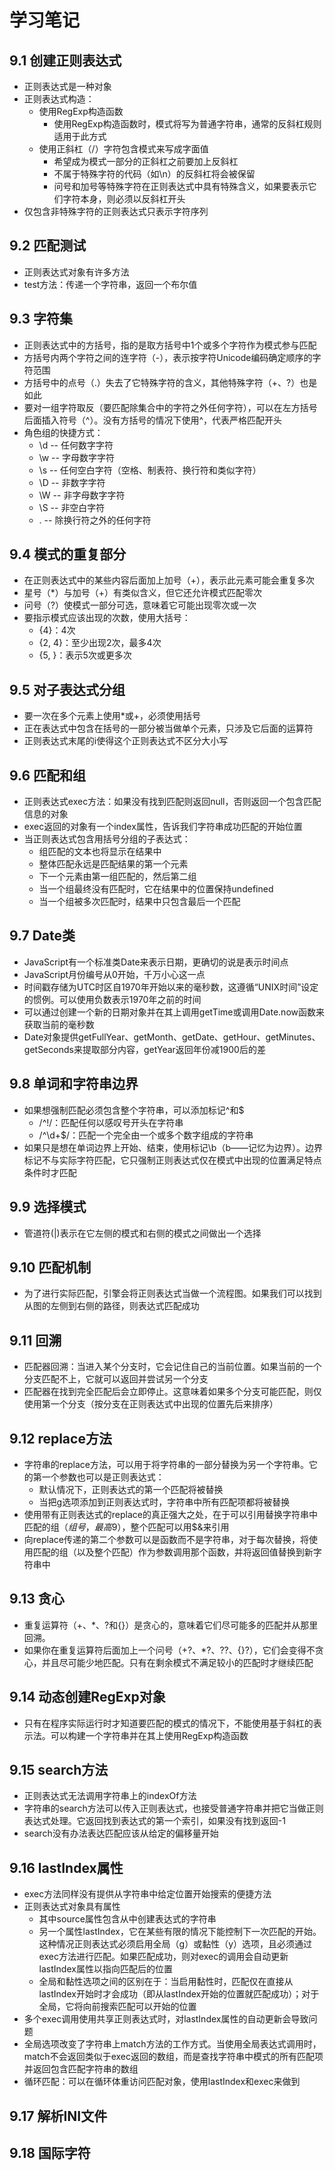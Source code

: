 # 学习笔记

## 9.1 创建正则表达式

* 正则表达式是一种对象
* 正则表达式构造：
  * 使用RegExp构造函数
    * 使用RegExp构造函数时，模式将写为普通字符串，通常的反斜杠规则适用于此方式
  * 使用正斜杠（/）字符包含模式来写成字面值
    * 希望成为模式一部分的正斜杠之前要加上反斜杠
    * 不属于特殊字符的代码（如\n）的反斜杠将会被保留
    * 问号和加号等特殊字符在正则表达式中具有特殊含义，如果要表示它们字符本身，则必须以反斜杠开头
* 仅包含非特殊字符的正则表达式只表示字符序列

## 9.2 匹配测试

* 正则表达式对象有许多方法
* test方法：传递一个字符串，返回一个布尔值

## 9.3 字符集

* 正则表达式中的方括号，指的是取方括号中1个或多个字符作为模式参与匹配
* 方括号内两个字符之间的连字符（-），表示按字符Unicode编码确定顺序的字符范围
* 方括号中的点号（.）失去了它特殊字符的含义，其他特殊字符（+、?）也是如此
* 要对一组字符取反（要匹配除集合中的字符之外任何字符），可以在左方括号后面插入符号（^）。没有方括号的情况下使用^，代表严格匹配开头
* 角色组的快捷方式：
  * \d -- 任何数字字符
  * \w -- 字母数字字符
  * \s -- 任何空白字符（空格、制表符、换行符和类似字符）
  * \D -- 非数字字符
  * \W -- 非字母数字字符
  * \S -- 非空白字符
  * .  -- 除换行符之外的任何字符

## 9.4 模式的重复部分

* 在正则表达式中的某些内容后面加上加号（+），表示此元素可能会重复多次
* 星号（*）与加号（+）有类似含义，但它还允许模式匹配零次
* 问号（?）使模式一部分可选，意味着它可能出现零次或一次
* 要指示模式应该出现的次数，使用大括号：
  * {4}：4次
  * {2, 4}：至少出现2次，最多4次
  * {5, }：表示5次或更多次

## 9.5 对子表达式分组

* 要一次在多个元素上使用*或+，必须使用括号
* 正在表达式中包含在括号的一部分被当做单个元素，只涉及它后面的运算符
* 正则表达式末尾的i使得这个正则表达式不区分大小写

## 9.6 匹配和组

* 正则表达式exec方法：如果没有找到匹配则返回null，否则返回一个包含匹配信息的对象
* exec返回的对象有一个index属性，告诉我们字符串成功匹配的开始位置
* 当正则表达式包含用括号分组的子表达式：
  * 组匹配的文本也将显示在结果中
  * 整体匹配永远是匹配结果的第一个元素
  * 下一个元素由第一组匹配的，然后第二组
  * 当一个组最终没有匹配时，它在结果中的位置保持undefined
  * 当一个组被多次匹配时，结果中只包含最后一个匹配

## 9.7 Date类

* JavaScript有一个标准类Date来表示日期，更确切的说是表示时间点
* JavaScript月份编号从0开始，千万小心这一点
* 时间戳存储为UTC时区自1970年开始以来的毫秒数，这遵循“UNIX时间”设定的惯例。可以使用负数表示1970年之前的时间
* 可以通过创建一个新的日期对象并在其上调用getTime或调用Date.now函数来获取当前的毫秒数
* Date对象提供getFullYear、getMonth、getDate、getHour、getMinutes、getSeconds来提取部分内容，getYear返回年份减1900后的差

## 9.8 单词和字符串边界

* 如果想强制匹配必须包含整个字符串，可以添加标记^和$
  * /^!/：匹配任何以感叹号开头在字符串
  * /^\d+$/：匹配一个完全由一个或多个数字组成的字符串
* 如果只是想在单词边界上开始、结束，使用标记\b（b——记忆为边界）。边界标记不与实际字符匹配，它只强制正则表达式仅在模式中出现的位置满足特点条件时才匹配

## 9.9 选择模式

* 管道符(|)表示在它左侧的模式和右侧的模式之间做出一个选择

## 9.10 匹配机制

* 为了进行实际匹配，引擎会将正则表达式当做一个流程图。如果我们可以找到从图的左侧到右侧的路径，则表达式匹配成功

## 9.11 回溯

* 匹配器回溯：当进入某个分支时，它会记住自己的当前位置。如果当前的一个分支匹配不上，它就可以返回并尝试另一个分支
* 匹配器在找到完全匹配后会立即停止。这意味着如果多个分支可能匹配，则仅使用第一个分支（按分支在正则表达式中出现的位置先后来排序）

## 9.12 replace方法

* 字符串的replace方法，可以用于将字符串的一部分替换为另一个字符串。它的第一个参数也可以是正则表达式：
  * 默认情况下，正则表达式的第一个匹配将被替换
  * 当把g选项添加到正则表达式时，字符串中所有匹配项都将被替换
* 使用带有正则表达式的replace的真正强大之处，在于可以引用替换字符串中匹配的组（$组号，最高$9），整个匹配可以用$&来引用
* 向replace传递的第二个参数可以是函数而不是字符串，对于每次替换，将使用匹配的组（以及整个匹配）作为参数调用那个函数，并将返回值替换到新字符串中

## 9.13 贪心

* 重复运算符（+、*、?和{}）是贪心的，意味着它们尽可能多的匹配并从那里回溯。
* 如果你在重复运算符后面加上一个问号（+?、*?、??、{}?），它们会变得不贪心，并且尽可能少地匹配。只有在剩余模式不满足较小的匹配时才继续匹配

## 9.14 动态创建RegExp对象

* 只有在程序实际运行时才知道要匹配的模式的情况下，不能使用基于斜杠的表示法。可以构建一个字符串并在其上使用RegExp构造函数

## 9.15 search方法

* 正则表达式无法调用字符串上的indexOf方法
* 字符串的search方法可以传入正则表达式，也接受普通字符串并把它当做正则表达式处理。它返回找到表达式的第一个索引，如果没有找到返回-1
* search没有办法表达匹配应该从给定的偏移量开始

## 9.16 lastIndex属性

* exec方法同样没有提供从字符串中给定位置开始搜索的便捷方法
* 正则表达式对象具有属性
  * 其中source属性包含从中创建表达式的字符串
  * 另一个属性lastIndex，它在某些有限的情况下能控制下一次匹配的开始。这种情况正则表达式必须启用全局（g）或黏性（y）选项，且必须通过exec方法进行匹配。如果匹配成功，则对exec的调用会自动更新lastIndex属性以指向匹配后的位置
  * 全局和黏性选项之间的区别在于：当启用黏性时，匹配仅在直接从lastIndex开始时才会成功（即从lastIndex开始的位置就匹配成功）；对于全局，它将向前搜索匹配可以开始的位置
* 多个exec调用使用共享正则表达式时，对lastIndex属性的自动更新会导致问题
* 全局选项改变了字符串上match方法的工作方式。当使用全局表达式调用时，match不会返回类似于exec返回的数组，而是查找字符串中模式的所有匹配项并返回包含匹配字符串的数组
* 循环匹配：可以在循环体重访问匹配对象，使用lastIndex和exec来做到

## 9.17 解析INI文件

## 9.18 国际字符
